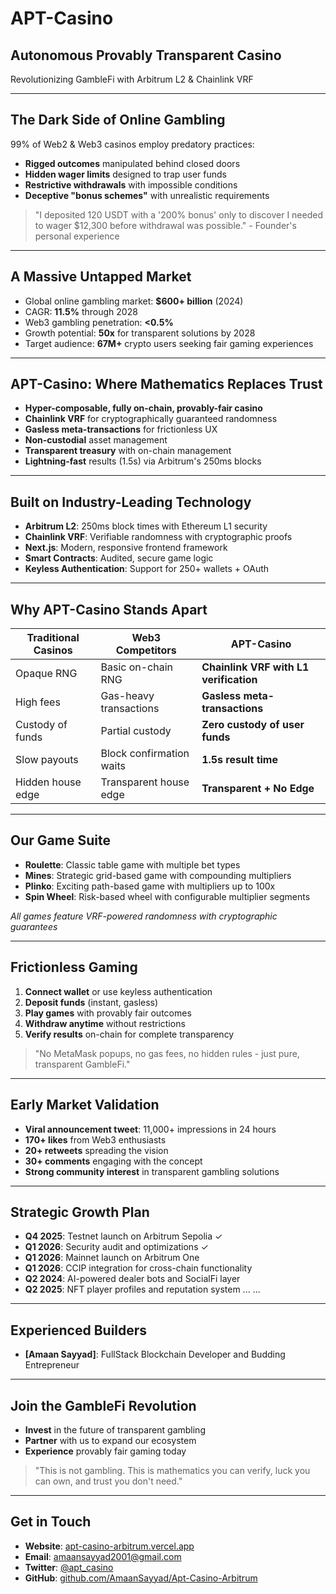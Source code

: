 # APT-Casino
## Autonomous Provably Transparent Casino

Revolutionizing GambleFi with Arbitrum L2 & Chainlink VRF

---

## The Dark Side of Online Gambling

99% of Web2 & Web3 casinos employ predatory practices:

- **Rigged outcomes** manipulated behind closed doors
- **Hidden wager limits** designed to trap user funds
- **Restrictive withdrawals** with impossible conditions
- **Deceptive "bonus schemes"** with unrealistic requirements

> "I deposited 120 USDT with a '200% bonus' only to discover I needed to wager $12,300 before withdrawal was possible." - Founder's personal experience

---

## A Massive Untapped Market

- Global online gambling market: **$600+ billion** (2024)
- CAGR: **11.5%** through 2028
- Web3 gambling penetration: **<0.5%**
- Growth potential: **50x** for transparent solutions by 2028
- Target audience: **67M+** crypto users seeking fair gaming experiences

---

## APT-Casino: Where Mathematics Replaces Trust

- **Hyper-composable, fully on-chain, provably-fair casino**
- **Chainlink VRF** for cryptographically guaranteed randomness
- **Gasless meta-transactions** for frictionless UX
- **Non-custodial** asset management
- **Transparent treasury** with on-chain management
- **Lightning-fast** results (1.5s) via Arbitrum's 250ms blocks

---

## Built on Industry-Leading Technology

- **Arbitrum L2**: 250ms block times with Ethereum L1 security
- **Chainlink VRF**: Verifiable randomness with cryptographic proofs
- **Next.js**: Modern, responsive frontend framework
- **Smart Contracts**: Audited, secure game logic
- **Keyless Authentication**: Support for 250+ wallets + OAuth

---

## Why APT-Casino Stands Apart

| Traditional Casinos | Web3 Competitors | **APT-Casino** |
|---|---|---|
| Opaque RNG | Basic on-chain RNG | **Chainlink VRF with L1 verification** |
| High fees | Gas-heavy transactions | **Gasless meta-transactions** |
| Custody of funds | Partial custody | **Zero custody of user funds** |
| Slow payouts | Block confirmation waits | **1.5s result time** |
| Hidden house edge | Transparent house edge | **Transparent + No Edge** |

---

## Our Game Suite

- **Roulette**: Classic table game with multiple bet types
- **Mines**: Strategic grid-based game with compounding multipliers
- **Plinko**: Exciting path-based game with multipliers up to 100x
- **Spin Wheel**: Risk-based wheel with configurable multiplier segments

*All games feature VRF-powered randomness with cryptographic guarantees*

---

## Frictionless Gaming

1. **Connect wallet** or use keyless authentication
2. **Deposit funds** (instant, gasless)
3. **Play games** with provably fair outcomes
4. **Withdraw anytime** without restrictions
5. **Verify results** on-chain for complete transparency

> "No MetaMask popups, no gas fees, no hidden rules - just pure, transparent GambleFi."

---

## Early Market Validation

- **Viral announcement tweet**: 11,000+ impressions in 24 hours
- **170+ likes** from Web3 enthusiasts
- **20+ retweets** spreading the vision
- **30+ comments** engaging with the concept
- **Strong community interest** in transparent gambling solutions

---

## Strategic Growth Plan

- **Q4 2025**: Testnet launch on Arbitrum Sepolia ✓
- **Q1 2026**: Security audit and optimizations ✓
- **Q1 2026**: Mainnet launch on Arbitrum One
- **Q1 2026**: CCIP integration for cross-chain functionality
- **Q2 2024**: AI-powered dealer bots and SocialFi layer
- **Q2 2025**: NFT player profiles and reputation system
...
...
---

## Experienced Builders

- **[Amaan Sayyad]**: FullStack Blockchain Developer and Budding Entrepreneur
---

## Join the GambleFi Revolution

- **Invest** in the future of transparent gambling
- **Partner** with us to expand our ecosystem
- **Experience** provably fair gaming today

> "This is not gambling. This is mathematics you can verify, luck you can own, and trust you don't need."

---

## Get in Touch

- **Website**: [apt-casino-arbitrum.vercel.app](https://apt-casino-arbitrum.vercel.app/)
- **Email**: [amaansayyad2001@gmail.com](mailto:amaansayyad2001@gmail.com)
- **Twitter**: [@apt_casino](https://twitter.com/apt_casino)
- **GitHub**: [github.com/AmaanSayyad/Apt-Casino-Arbitrum](https://github.com/AmaanSayyad/Apt-Casino-Arbitrum)
